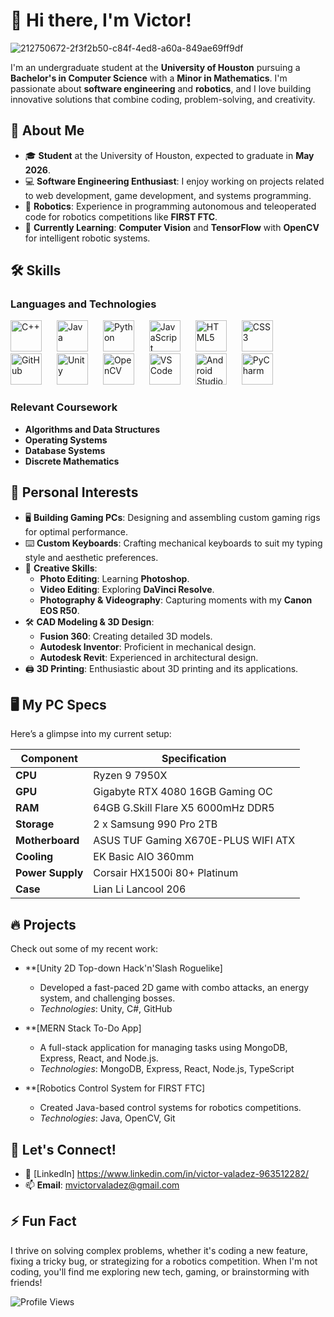 # 👋 Hi there, I'm Victor!
![212750672-2f3f2b50-c84f-4ed8-a60a-849ae69ff9df](https://github.com/user-attachments/assets/07033a25-cd64-42e1-b3ec-3f60e3fba1ae)

I'm an undergraduate student at the **University of Houston** pursuing a **Bachelor's in Computer Science** with a **Minor in Mathematics**. I'm passionate about **software engineering** and **robotics**, and I love building innovative solutions that combine coding, problem-solving, and creativity.

## 🚀 About Me

- 🎓 **Student** at the University of Houston, expected to graduate in **May 2026**.
- 💻 **Software Engineering Enthusiast**: I enjoy working on projects related to web development, game development, and systems programming.
- 🤖 **Robotics**: Experience in programming autonomous and teleoperated code for robotics competitions like **FIRST FTC**.
- 🧠 **Currently Learning**: **Computer Vision** and **TensorFlow** with **OpenCV** for intelligent robotic systems.

## 🛠️ Skills

### Languages and Technologies

<div align="left">
  <img alt="C++" width="50px" style="padding-right:20px;" src="https://cdn.jsdelivr.net/gh/devicons/devicon@latest/icons/c/c-original.svg"/>
  <img alt="Java" width="50px" style="padding-right:20px;" src="https://cdn.jsdelivr.net/gh/devicons/devicon@latest/icons/java/java-original.svg"/>
  <img alt="Python" width="50px" style="padding-right:20px;" src="https://cdn.jsdelivr.net/gh/devicons/devicon@latest/icons/python/python-original.svg"/>
  <img alt="JavaScript" width="50px" style="padding-right:20px;" src="https://cdn.jsdelivr.net/gh/devicons/devicon@latest/icons/javascript/javascript-original.svg"/>
  <img alt="HTML5" width="50px" style="padding-right:20px;" src="https://cdn.jsdelivr.net/gh/devicons/devicon@latest/icons/html5/html5-original.svg"/>
  <img alt="CSS3" width="50px" style="padding-right:20px;" src="https://cdn.jsdelivr.net/gh/devicons/devicon@latest/icons/css3/css3-original.svg"/>
  <img alt="GitHub" width="50px" style="padding-right:20px;" src="https://cdn.jsdelivr.net/gh/devicons/devicon@latest/icons/github/github-original.svg"/>
  <img alt="Unity" width="50px" style="padding-right:20px;" src="https://cdn.jsdelivr.net/gh/devicons/devicon@latest/icons/unity/unity-original.svg"/>
  <img alt="OpenCV" width="50px" style="padding-right:20px;" src="https://cdn.jsdelivr.net/gh/devicons/devicon@latest/icons/opencv/opencv-original.svg"/>
  <img alt="VS Code" width="50px" style="padding-right:20px;" src="https://cdn.jsdelivr.net/gh/devicons/devicon@latest/icons/vscode/vscode-original.svg"/>
  <img alt="Android Studio" width="50px" style="padding-right:20px;" src="https://cdn.jsdelivr.net/gh/devicons/devicon@latest/icons/androidstudio/androidstudio-original.svg"/>
  <img alt="PyCharm" width="50px" style="padding-right:20px;" src="https://cdn.jsdelivr.net/gh/devicons/devicon@latest/icons/pycharm/pycharm-original.svg"/>
</div>
</div>

### Relevant Coursework

- **Algorithms and Data Structures**
- **Operating Systems**
- **Database Systems**
- **Discrete Mathematics**

## 🔧 Personal Interests

- 🖥️ **Building Gaming PCs**: Designing and assembling custom gaming rigs for optimal performance.
- ⌨️ **Custom Keyboards**: Crafting mechanical keyboards to suit my typing style and aesthetic preferences.
- 🎨 **Creative Skills**:
  - **Photo Editing**: Learning **Photoshop**.
  - **Video Editing**: Exploring **DaVinci Resolve**.
  - **Photography & Videography**: Capturing moments with my **Canon EOS R50**.
- 🛠️ **CAD Modeling & 3D Design**:
  - **Fusion 360**: Creating detailed 3D models.
  - **Autodesk Inventor**: Proficient in mechanical design.
  - **Autodesk Revit**: Experienced in architectural design.
- 🖨️ **3D Printing**: Enthusiastic about 3D printing and its applications.

## 🖥️ My PC Specs

Here’s a glimpse into my current setup:

| Component        | Specification                       |
| ---------------- | ----------------------------------- |
| **CPU**          | Ryzen 9 7950X                       |
| **GPU**          | Gigabyte RTX 4080 16GB Gaming OC    |
| **RAM**          | 64GB G.Skill Flare X5 6000mHz DDR5  |
| **Storage**      | 2 x Samsung 990 Pro 2TB             |
| **Motherboard**  | ASUS TUF Gaming X670E-PLUS WIFI ATX |
| **Cooling**      | EK Basic AIO 360mm                  |
| **Power Supply** | Corsair HX1500i 80+ Platinum        |
| **Case**         | Lian Li Lancool 206                 |

## 🔥 Projects

Check out some of my recent work:

- \*\*[Unity 2D Top-down Hack'n'Slash Roguelike]

  - Developed a fast-paced 2D game with combo attacks, an energy system, and challenging bosses.
  - _Technologies_: Unity, C#, GitHub

- \*\*[MERN Stack To-Do App]

  - A full-stack application for managing tasks using MongoDB, Express, React, and Node.js.
  - _Technologies_: MongoDB, Express, React, Node.js, TypeScript

- \*\*[Robotics Control System for FIRST FTC]
  - Created Java-based control systems for robotics competitions.
  - _Technologies_: Java, OpenCV, Git

## 💬 Let's Connect!

- 💼 [LinkedIn] https://www.linkedin.com/in/victor-valadez-963512282/
- 📫 **Email**: mvictorvaladez@gmail.com

## ⚡ Fun Fact

I thrive on solving complex problems, whether it's coding a new feature, fixing a tricky bug, or strategizing for a robotics competition. When I'm not coding, you'll find me exploring new tech, gaming, or brainstorming with friends!

![Profile Views](https://komarev.com/ghpvc/?username=yourusername&color=blue)
